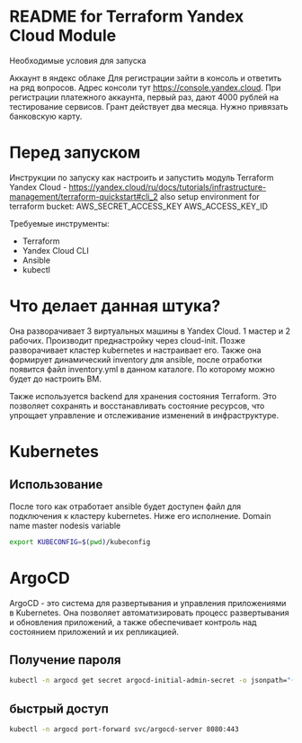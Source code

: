 # README for Terraform Yandex Cloud Module

Необходимые условия для запуска

Аккаунт в яндекс облаке
Для регистрации зайти в консоль и ответить на ряд вопросов. Адрес консоли тут https://console.yandex.cloud. При регистрации платежного аккаунта, первый раз, дают 4000 рублей на тестирование сервисов. Грант действует два месяца. Нужно привязать банковскую карту.

# Перед запуском
Инструкции по запуску как настроить и запустить модуль Terraform Yandex Cloud - https://yandex.cloud/ru/docs/tutorials/infrastructure-management/terraform-quickstart#cli_2
also setup environment for terraform bucket:
AWS_SECRET_ACCESS_KEY
AWS_ACCESS_KEY_ID

Требуемые инструменты:
- Terraform
- Yandex Cloud CLI
- Ansible
- kubectl

# Что делает данная штука?
Она разворачивает 3 виртуальных машины в Yandex Cloud. 1 мастер и 2 рабочих. Производит преднастройку через cloud-init. Позже разворачивает кластер kubernetes и настраивает его.
Также она формирует динамический inventory для ansible, после отработки появится файл inventory.yml в данном каталоге. По которому можно будет до настроить ВМ.

Также используется backend для хранения состояния Terraform. Это позволяет сохранять и восстанавливать состояние ресурсов, что упрощает управление и отслеживание изменений в инфраструктуре.

# Kubernetes
## Использование
После того как отработает ansible будет доступен файл для подключения к кластеру kubernetes. Ниже его исполнение.
Domain name master nodesis variable
```bash
export KUBECONFIG=$(pwd)/kubeconfig
```
# ArgoCD
ArgoCD - это система для развертывания и управления приложениями в Kubernetes. Она позволяет автоматизировать процесс развертывания и обновления приложений, а также обеспечивает контроль над состоянием приложений и их репликацией.
## Получение пароля
```bash
kubectl -n argocd get secret argocd-initial-admin-secret -o jsonpath="{.data.password}" | base64 -d; echo
```
## быстрый доступ
```bash
kubectl -n argocd port-forward svc/argocd-server 8080:443
```
